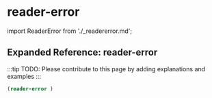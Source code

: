 # reader-error

import ReaderError from './_readererror.md';

<ReaderError />

## Expanded Reference: reader-error

:::tip
TODO: Please contribute to this page by adding explanations and examples
:::

```lisp
(reader-error )
```
